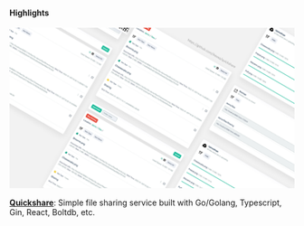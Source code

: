 #### Highlights

![Quickshare on desktop](./imgs/quickshare/v0.5.4/screens_2.jpg)

**[Quickshare](https://github.com/ihexxa/quickshare)**: Simple file sharing service built with Go/Golang, Typescript, Gin, React, Boltdb, etc.

<!--
**ihexxa/ihexxa** is a ✨ _special_ ✨ repository because its `README.md` (this file) appears on your GitHub profile.

Here are some ideas to get you started:

- 🔭 I’m currently working on ...
- 🌱 I’m currently learning ...
- 👯 I’m looking to collaborate on ...
- 🤔 I’m looking for help with ...
- 💬 Ask me about ...
- 📫 How to reach me: ...
- 😄 Pronouns: ...
- ⚡ Fun fact: ...
-->
